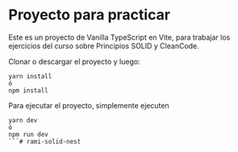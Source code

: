 # Proyecto para practicar

Este es un proyecto de Vanilla TypeScript en Vite, para trabajar los ejercicios del curso sobre Principios SOLID y CleanCode.

Clonar o descargar el proyecto y luego:

```
yarn install
ó
npm install
```

Para ejecutar el proyecto, simplemente ejecuten
```
yarn dev
ó
npm run dev
```# rami-solid-nest

